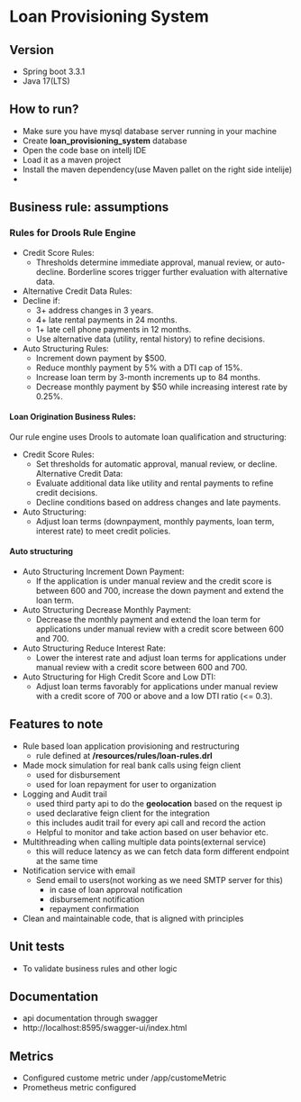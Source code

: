 # Loan Provisioning System

## Version

- Spring boot 3.3.1
- Java 17(LTS)

## How to run?

- Make sure you have mysql database server running in your machine
- Create **loan_provisioning_system** database
- Open the code base on intellj IDE
- Load it as a maven project
- Install the maven dependency(use Maven pallet on the right side intelije)
-

## Business rule: assumptions

### Rules for Drools Rule Engine

- Credit Score Rules:
    - Thresholds determine immediate approval, manual review, or auto-decline. Borderline scores trigger further
      evaluation with alternative data.
- Alternative Credit Data Rules:
- Decline if:
    - 3+ address changes in 3 years.
    - 4+ late rental payments in 24 months.
    - 1+ late cell phone payments in 12 months.
    - Use alternative data (utility, rental history) to refine decisions.
- Auto Structuring Rules:
    - Increment down payment by $500.
    - Reduce monthly payment by 5% with a DTI cap of 15%.
    - Increase loan term by 3-month increments up to 84 months.
    - Decrease monthly payment by $50 while increasing interest rate by 0.25%.

#### Loan Origination Business Rules:

Our rule engine uses Drools to automate loan qualification and structuring:

- Credit Score Rules:
    - Set thresholds for automatic approval, manual review, or decline. Alternative Credit Data:
    - Evaluate additional data like utility and rental payments to refine credit decisions.
    - Decline conditions based on address changes and late payments.
- Auto Structuring:
    - Adjust loan terms (downpayment, monthly payments, loan term, interest rate) to meet credit policies.

#### Auto structuring

- Auto Structuring Increment Down Payment:
    - If the application is under manual review and the credit score is between 600 and 700, increase the down payment
      and extend the loan term.
- Auto Structuring Decrease Monthly Payment:
    - Decrease the monthly payment and extend the loan term for applications under manual review with a credit score
      between 600 and 700.
- Auto Structuring Reduce Interest Rate:
    - Lower the interest rate and adjust loan terms for applications under manual review with a credit score between 600
      and 700.
- Auto Structuring for High Credit Score and Low DTI:
    - Adjust loan terms favorably for applications under manual review with a credit score of 700 or above and a low DTI
      ratio (<= 0.3).

## **Features to note**

- Rule based loan application provisioning and restructuring
    - rule defined at **/resources/rules/loan-rules.drl**
- Made mock simulation for real bank calls using feign client
    - used for disbursement
    - used for loan repayment for user to organization
- Logging and Audit trail
    - used third party api to do the **geolocation** based on the request ip
    - used declarative feign client for the integration
    - this includes audit trail for every api call and record the action
    - Helpful to monitor and take action based on user behavior etc.
- Multithreading when calling multiple data points(external service)
    - this will reduce latency as we can fetch data form different endpoint at the same time
- Notification service with email
    - Send email to users(not working as we need SMTP server for this)
        - in case of loan approval notification
        - disbursement notification
        - repayment confirmation
- Clean and maintainable code, that is aligned with principles

## Unit tests
- To validate business rules and other logic

## Documentation
- api documentation through swagger
- http://localhost:8595/swagger-ui/index.html

## Metrics
- Configured custome metric under /app/customeMetric
- Prometheus metric configured